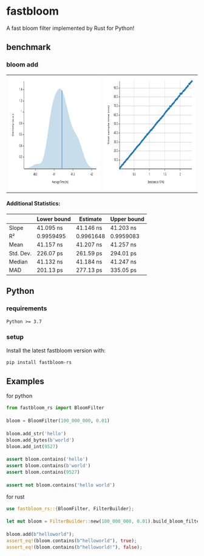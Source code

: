 # fastbloom

A fast bloom filter implemented by Rust for Python!

## benchmark

### bloom add

<div>
<section class="plots">
                <table width="100%">
                    <tbody>
                        <tr>
                            <td>
                                <a href="./docs/img/bloom_add_test/pdf.svg">
                                    <img src="./docs/img/bloom_add_test/pdf_small.svg" alt="PDF of Slope" width="450" height="300" />
                                </a>
                            </td>
                            <td>
                                <a href="./docs/img/bloom_add_test/regression.svg">
                                    <img src="./docs/img/bloom_add_test/regression_small.svg" alt="Regression" width="450" height="300" />
                                </a>
                            </td>
                        </tr>
                    </tbody>
                </table>
            </section>
<section class="stats">
                <div class="additional_stats">
                    <h4>Additional Statistics:</h4>
                    <table>
                        <thead>
                            <tr>
                                <th></th>
                                <th title="0.95 confidence level" class="ci-bound">Lower bound</th>
                                <th>Estimate</th>
                                <th title="0.95 confidence level" class="ci-bound">Upper bound</th>
                            </tr>
                        </thead>
                        <tbody>
                            <tr>
                                <td>Slope</td>
                                <td class="ci-bound">41.095 ns</td>
                                <td>41.146 ns</td>
                                <td class="ci-bound">41.203 ns</td>
                            </tr>
                            <tr>
                                <td>R&#xb2;</td>
                                <td class="ci-bound">0.9959495</td>
                                <td>0.9961648</td>
                                <td class="ci-bound">0.9959083</td>
                            </tr>
                            <tr>
                                <td>Mean</td>
                                <td class="ci-bound">41.157 ns</td>
                                <td>41.207 ns</td>
                                <td class="ci-bound">41.257 ns</td>
                            </tr>
                            <tr>
                                <td title="Standard Deviation">Std. Dev.</td>
                                <td class="ci-bound">226.07 ps</td>
                                <td>261.59 ps</td>
                                <td class="ci-bound">294.01 ps</td>
                            </tr>
                            <tr>
                                <td>Median</td>
                                <td class="ci-bound">41.132 ns</td>
                                <td>41.184 ns</td>
                                <td class="ci-bound">41.247 ns</td>
                            </tr>
                            <tr>
                                <td title="Median Absolute Deviation">MAD</td>
                                <td class="ci-bound">201.13 ps</td>
                                <td>277.13 ps</td>
                                <td class="ci-bound">335.05 ps</td>
                            </tr>
                        </tbody>
                    </table>
                </div>
            </section>
</div>

## Python

### requirements

```
Python >= 3.7
```

### setup

Install the latest fastbloom version with:

```bash
pip install fastbloom-rs
```

## Examples

for python

```python
from fastbloom_rs import BloomFilter

bloom = BloomFilter(100_000_000, 0.01)

bloom.add_str('hello')
bloom.add_bytes(b'world')
bloom.add_int(9527)

assert bloom.contains('hello')
assert bloom.contains(b'world')
assert bloom.contains(9527)

assert not bloom.contains('hello world')
```

for rust

```rust
use fastbloom_rs::{BloomFilter, FilterBuilder};

let mut bloom = FilterBuilder::new(100_000_000, 0.01).build_bloom_filter();

bloom.add(b"helloworld");
assert_eq!(bloom.contains(b"helloworld"), true);
assert_eq!(bloom.contains(b"helloworld!"), false);
```

